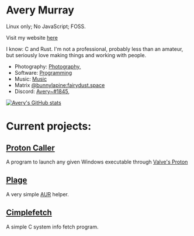 # Avery Murray

Linux only; No JavaScript; FOSS.

Visit my website [here](https://caverym.github.io/)



I know: C and Rust. I'm not a professional, probably less than an amateur, but seriously love making things and working with people.


- Photography: [Photography,](https://unsplash.com/@caverym)
- Software: [Programming](https://github.com/caverym)
- Music: [Music](https://caverym.bandcamp.com/)
- Matrix [\@bunnylapine:fairydust.space](https://matrix.to/#/@bunnylapine:fairydust.space)
- Discord: [Avery~#1845](https://discord.gg/Ef4pG66h7M),


[![Avery's GitHub stats](https://github-readme-stats.vercel.app/api?username=caverym&show_icons=true)](https://github.com/anuraghazra/github-readme-stats)

# Current projects:
## [Proton Caller](https://github.com/caverym/proton-caller)
A program to launch any given Windows executable through [Valve's Proton](https://github.com/ValveSoftware/Proton)

## [Plage](https://github.com/caverym/plage)
A very simple [AUR](https://aur.archlinux.org) helper.

## [Cimplefetch](https://github.com/caverym/cimplefetch)
A simple C system info fetch program.
